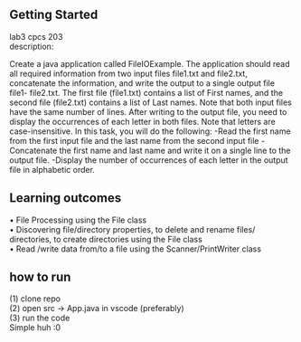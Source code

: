 ## Getting Started

lab3 cpcs 203 <br>
description: <br>

Create a java application called FileIOExample. The application should read all required information from two
input files file1.txt and file2.txt, concatenate the information, and write the output to a single output file file1-
file2.txt. The first file (file1.txt) contains a list of First names, and the second file (file2.txt) contains a list of Last
names. Note that both input files have the same number of lines. After writing to the output file, you need to
display the occurrences of each letter in both files. Note that letters are case-insensitive.
In this task, you will do the following:
-Read the first name from the first input file and the last name from the second input file
-Concatenate the first name and last name and write it on a single line to the output file.
-Display the number of occurrences of each letter in the output file in alphabetic order.


## Learning outcomes
• File Processing using the File class <br>
• Discovering file/directory properties, to delete and rename files/ directories, to create directories using the
File class <br>
• Read /write data from/to a file using the Scanner/PrintWriter class <br>

## how to run
(1) clone repo <br>
(2) open src -> App.java  in vscode (preferably)<br>
(3) run the code <br>
Simple huh :0 


